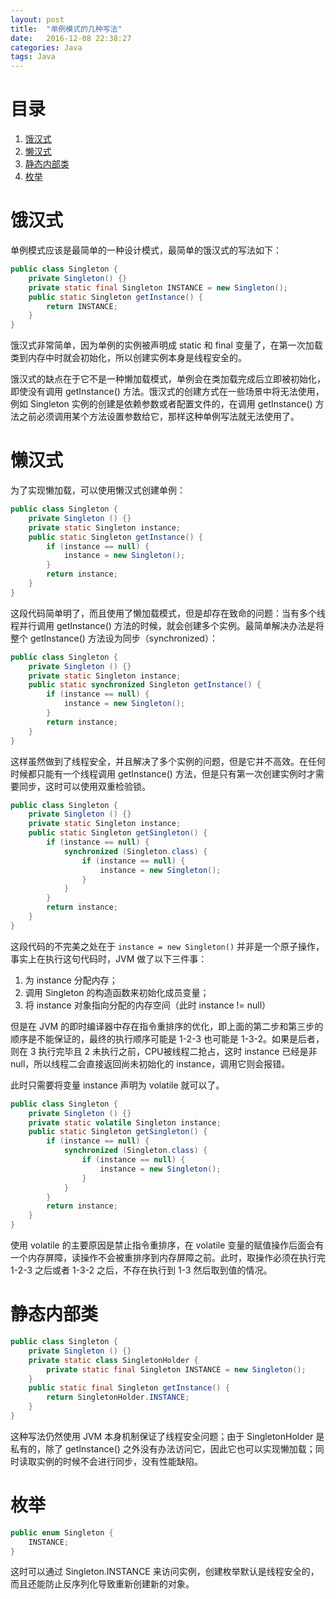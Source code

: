 ```yaml
---
layout: post
title:  "单例模式的几种写法"
date:   2016-12-08 22:38:27
categories: Java
tags: Java
---
```


# 目录
1. [饿汉式](#1)
2. [懒汉式](#2)
3. [静态内部类](#3)
4. [枚举](#4)

<h1 id="1">饿汉式</h1>

单例模式应该是最简单的一种设计模式，最简单的饿汉式的写法如下：

```java
public class Singleton {
    private Singleton() {}
    private static final Singleton INSTANCE = new Singleton();
    public static Singleton getInstance() {
        return INSTANCE;
    }
}
```

饿汉式非常简单，因为单例的实例被声明成 static 和 final 变量了，在第一次加载类到内存中时就会初始化，所以创建实例本身是线程安全的。

饿汉式的缺点在于它不是一种懒加载模式，单例会在类加载完成后立即被初始化，即使没有调用  getInstance() 方法。饿汉式的创建方式在一些场景中将无法使用，例如 Singleton 实例的创建是依赖参数或者配置文件的，在调用 getInstance() 方法之前必须调用某个方法设置参数给它，那样这种单例写法就无法使用了。

<h1 id="2">懒汉式</h1>

为了实现懒加载，可以使用懒汉式创建单例：

```java
public class Singleton {
    private Singleton () {}
    private static Singleton instance;
    public static Singleton getInstance() {
        if (instance == null) {
            instance = new Singleton();
        }
        return instance;
    }
}
```

这段代码简单明了，而且使用了懒加载模式，但是却存在致命的问题：当有多个线程并行调用 getInstance() 方法的时候，就会创建多个实例。最简单解决办法是将整个 getInstance() 方法设为同步（synchronized）：

```java
public class Singleton {
    private Singleton () {}
    private static Singleton instance;
    public static synchronized Singleton getInstance() {
        if (instance == null) {
            instance = new Singleton();
        }
        return instance;
    }
}
```

这样虽然做到了线程安全，并且解决了多个实例的问题，但是它并不高效。在任何时候都只能有一个线程调用 getInstance() 方法，但是只有第一次创建实例时才需要同步，这时可以使用双重检验锁。

```java
public class Singleton {
    private Singleton () {}
    private static Singleton instance;
    public static Singleton getSingleton() {
        if (instance == null) {
            synchronized (Singleton.class) {
                if (instance == null) {
                    instance = new Singleton();
                }
            }
        }
        return instance;
    }
}
```

这段代码的不完美之处在于 `instance = new Singleton()` 并非是一个原子操作，事实上在执行这句代码时，JVM 做了以下三件事：

1. 为 instance 分配内存；
2. 调用 Singleton 的构造函数来初始化成员变量；
3. 将 instance 对象指向分配的内存空间（此时 instance != null）

但是在 JVM 的即时编译器中存在指令重排序的优化，即上面的第二步和第三步的顺序是不能保证的，最终的执行顺序可能是 1-2-3 也可能是 1-3-2。如果是后者，则在 3 执行完毕且 2 未执行之前，CPU被线程二抢占，这时 instance 已经是非 null，所以线程二会直接返回尚未初始化的 instance，调用它则会报错。

此时只需要将变量 instance 声明为 volatile 就可以了。

```java
public class Singleton {
    private Singleton () {}
    private static volatile Singleton instance;
    public static Singleton getSingleton() {
        if (instance == null) {
            synchronized (Singleton.class) {
                if (instance == null) {
                    instance = new Singleton();
                }
            }
        }
        return instance;
    }
}
```

使用 volatile 的主要原因是禁止指令重排序，在 volatile 变量的赋值操作后面会有一个内存屏障，读操作不会被重排序到内存屏障之前。此时，取操作必须在执行完 1-2-3 之后或者 1-3-2 之后，不存在执行到 1-3 然后取到值的情况。

<h1 id="3">静态内部类</h1>

```java
public class Singleton {
    private Singleton () {}
    private static class SingletonHolder {
        private static final Singleton INSTANCE = new Singleton();
    }
    public static final Singleton getInstance() {
        return SingletonHolder.INSTANCE;
    }
}
```

这种写法仍然使用 JVM 本身机制保证了线程安全问题；由于 SingletonHolder 是私有的，除了 getInstance() 之外没有办法访问它，因此它也可以实现懒加载；同时读取实例的时候不会进行同步，没有性能缺陷。

<h1 id="4">枚举</h1>

```java
public enum Singleton {
    INSTANCE;
}
```

这时可以通过 Singleton.INSTANCE 来访问实例，创建枚举默认是线程安全的，而且还能防止反序列化导致重新创建新的对象。